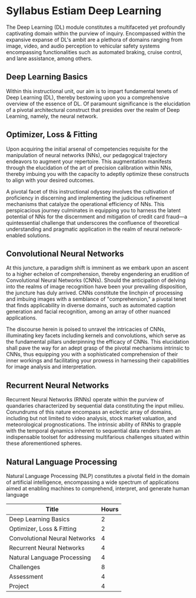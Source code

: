 # Syllabus Estiam Deep Learning

The Deep Learning (DL) module constitutes a multifaceted yet profoundly captivating domain within the purview of inquiry. Encompassed within the expansive expanse of DL's ambit are a plethora of domains ranging from image, video, and audio perception to vehicular safety systems encompassing functionalities such as automated braking, cruise control, and lane assistance, among others.

## Deep Learning Basics

Within this instructional unit, our aim is to impart fundamental tenets of Deep Learning (DL), thereby bestowing upon you a comprehensive overview of the essence of DL. Of paramount significance is the elucidation of a pivotal architectural construct that presides over the realm of Deep Learning, namely, the neural network.

## Optimizer, Loss & Fitting

Upon acquiring the initial arsenal of competencies requisite for the manipulation of neural networks (NNs), our pedagogical trajectory endeavors to augment your repertoire. This augmentation manifests through the elucidation of the art of precision calibration within NNs, thereby imbuing you with the capacity to adeptly optimize these constructs to align with your desired outcomes.

A pivotal facet of this instructional odyssey involves the cultivation of proficiency in discerning and implementing the judicious refinement mechanisms that catalyze the operational efficiency of NNs. This perspicacious journey culminates in equipping you to harness the latent potential of NNs for the discernment and mitigation of credit card fraud—a quintessential challenge that underscores the confluence of theoretical understanding and pragmatic application in the realm of neural network-enabled solutions.

## Convolutional Neural Networks

At this juncture, a paradigm shift is imminent as we embark upon an ascent to a higher echelon of comprehension, thereby engendering an erudition of Convolutional Neural Networks (CNNs). Should the anticipation of delving into the realms of image recognition have been your prevailing disposition, the juncture has duly arrived. CNNs constitute the linchpin of processing and imbuing images with a semblance of "comprehension," a pivotal tenet that finds applicability in diverse domains, such as automated caption generation and facial recognition, among an array of other nuanced applications.

The discourse herein is poised to unravel the intricacies of CNNs, illuminating key facets including kernels and convolutions, which serve as the fundamental pillars underpinning the efficacy of CNNs. This elucidation shall pave the way for an adept grasp of the pivotal mechanisms intrinsic to CNNs, thus equipping you with a sophisticated comprehension of their inner workings and facilitating your prowess in harnessing their capabilities for image analysis and interpretation.


## Recurrent Neural Networks

Recurrent Neural Networks (RNNs) operate within the purview of quandaries characterized by sequential data constituting the input milieu. Conundrums of this nature encompass an eclectic array of domains, including but not limited to video analysis, stock market valuation, and meteorological prognostications. The intrinsic ability of RNNs to grapple with the temporal dynamics inherent to sequential data renders them an indispensable toolset for addressing multifarious challenges situated within these aforementioned spheres.

## Natural Language Processing

Natural Language Processing (NLP) constitutes a pivotal field in the domain of artificial intelligence, encompassing a wide spectrum of applications aimed at enabling machines to comprehend, interpret, and generate human language

| Title                         | Hours |
|-------------------------------|-------|
| Deep Learning Basics          |   2   |
| Optimizer, Loss & Fitting     |   2   |
| Convolutional Neural Networks |   4   |
| Recurrent Neural Networks     |   4   |
| Natural Language Processing   |   4   |
| Challenges                    |   8   |
| Assessment                    |   4   |
| Project                       |   4   |


